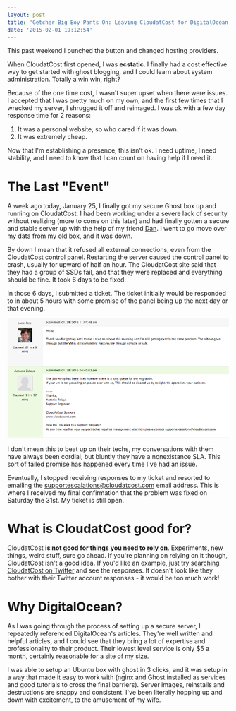 ```yaml
---
layout: post
title: 'Getcher Big Boy Pants On: Leaving CloudatCost for DigitalOcean'
date: '2015-02-01 19:12:54'
---
```


This past weekend I punched the button and changed hosting providers.

When CloudatCost first opened, I was **ecstatic**. I finally had a cost effective way to get started with ghost blogging, and I could learn about system administration. Totally a win win, right?

Because of the one time cost, I wasn't super upset when there were issues. I accepted that I was pretty much on my own, and the first few times that I wrecked my server, I shrugged it off and reimaged. I was ok with a few day response time for 2 reasons:

1. It was a personal website, so who cared if it was down.
2. It was extremely cheap.

Now that I'm establishing a presence, this isn't ok. I need uptime, I need stability, and I need to know that I can count on having help if I need it.

# The Last "Event"
A week ago today, January 25, I finally got my secure Ghost box up and running on CloudatCost. I had been working under a severe lack of security  without realizing (more to come on this later) and had finally gotten a secure and stable server up with the help of my friend [Dan](http://dandwire.com/). I went to go move over my data from my old box, and it was down.

By down I mean that it refused all external connections, even from the CloudatCost control panel. Restarting the server caused the control panel to crash, usually for upward of half an hour. The CloudatCost site said that they had a group of SSDs fail, and that they were replaced and everything should be fine. It took 6 days to be fixed.

In those 6 days, I submitted a ticket. The ticket initially would be responded to in about 5 hours with some promise of the panel being up the next day or that evening.

![A conversation with a tech](/images/posts/imported/2015/02/Screen-Shot-2015-02-01-at-13-15-57-.png)

I don't mean this to beat up on their techs, my conversations with them have always been cordial, but bluntly they have a nonexistance SLA. This sort of failed promise has happened every time I've had an issue.

Eventually, I stopped receiving responses to my ticket and resorted to emailing the supportescalations@cloudatcost.com email address. This is where I received my final confirmation that the problem was fixed on Saturday the 31st. My ticket is still open.

# What is CloudatCost good for?
CloudatCost **is not good for things you need to rely on**. Experiments, new things, weird stuff, sure go ahead. If you're planning on relying on it though, CloudatCost isn't a good idea. If you'd like an example, just try [searching CloudatCost on Twitter](https://twitter.com/search?q=cloudatcost&src=typd) and see the responses. It doesn't look like they bother with their Twitter account responses - it would be too much work!

# Why DigitalOcean?
As I was going through the process of setting up a secure server, I repeatedly referenced DigitalOcean's articles. They're well written and helpful articles, and I could see that they bring a lot of expertise and professionality to their product. Their lowest level service is only $5 a month, certainly reasonable for a site of my size.

I was able to setup an Ubuntu box with ghost in 3 clicks, and it was setup in a way that made it easy to work with (nginx and Ghost installed as services and good tutorials to cross the final barriers). Server images, reinstalls and destructions are snappy and consistent. I've been literally hopping up and down with excitement, to the amusement of my wife.
